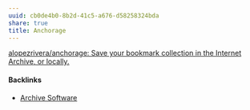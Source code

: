 ```yaml
---
uuid: cb0de4b0-8b2d-41c5-a676-d58258324bda
share: true
title: Anchorage
---
```

[alopezrivera/anchorage: Save your bookmark collection in the Internet Archive, or locally.](https://github.com/alopezrivera/anchorage#2-requirements--install)

#### Backlinks

* [Archive Software](/b8a4c886-7f76-4224-8f96-3aed92189082)
